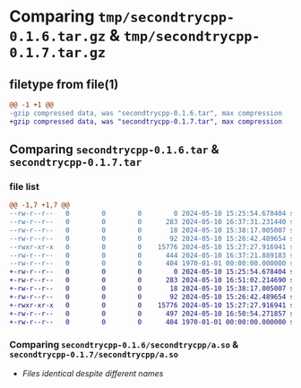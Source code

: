 # Comparing `tmp/secondtrycpp-0.1.6.tar.gz` & `tmp/secondtrycpp-0.1.7.tar.gz`

## filetype from file(1)

```diff
@@ -1 +1 @@
-gzip compressed data, was "secondtrycpp-0.1.6.tar", max compression
+gzip compressed data, was "secondtrycpp-0.1.7.tar", max compression
```

## Comparing `secondtrycpp-0.1.6.tar` & `secondtrycpp-0.1.7.tar`

### file list

```diff
@@ -1,7 +1,7 @@
--rw-r--r--   0        0        0        0 2024-05-10 15:25:54.678404 secondtrycpp-0.1.6/README.md
--rw-r--r--   0        0        0      283 2024-05-10 16:37:31.231440 secondtrycpp-0.1.6/pyproject.toml
--rw-r--r--   0        0        0       18 2024-05-10 15:38:17.005007 secondtrycpp-0.1.6/secondtrycpp/__init__.py
--rw-r--r--   0        0        0       92 2024-05-10 15:26:42.489654 secondtrycpp-0.1.6/secondtrycpp/a.cpp
--rwxr-xr-x   0        0        0    15776 2024-05-10 15:27:27.916941 secondtrycpp-0.1.6/secondtrycpp/a.so
--rw-r--r--   0        0        0      444 2024-05-10 16:37:21.889183 secondtrycpp-0.1.6/secondtrycpp/b.py
--rw-r--r--   0        0        0      404 1970-01-01 00:00:00.000000 secondtrycpp-0.1.6/PKG-INFO
+-rw-r--r--   0        0        0        0 2024-05-10 15:25:54.678404 secondtrycpp-0.1.7/README.md
+-rw-r--r--   0        0        0      283 2024-05-10 16:51:02.214690 secondtrycpp-0.1.7/pyproject.toml
+-rw-r--r--   0        0        0       18 2024-05-10 15:38:17.005007 secondtrycpp-0.1.7/secondtrycpp/__init__.py
+-rw-r--r--   0        0        0       92 2024-05-10 15:26:42.489654 secondtrycpp-0.1.7/secondtrycpp/a.cpp
+-rwxr-xr-x   0        0        0    15776 2024-05-10 15:27:27.916941 secondtrycpp-0.1.7/secondtrycpp/a.so
+-rw-r--r--   0        0        0      497 2024-05-10 16:50:54.271857 secondtrycpp-0.1.7/secondtrycpp/b.py
+-rw-r--r--   0        0        0      404 1970-01-01 00:00:00.000000 secondtrycpp-0.1.7/PKG-INFO
```

### Comparing `secondtrycpp-0.1.6/secondtrycpp/a.so` & `secondtrycpp-0.1.7/secondtrycpp/a.so`

 * *Files identical despite different names*

